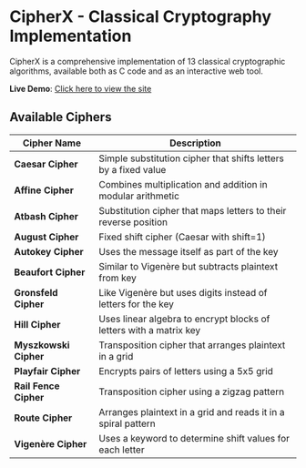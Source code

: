 # CipherX - Classical Cryptography Implementation

CipherX is a comprehensive implementation of 13 classical cryptographic algorithms, available both as C code and as an interactive web tool.

 **Live Demo**: [Click here to view the site](https://kalyanikrishna465.github.io/Cryptographic-algorithms/)

## Available Ciphers

| Cipher Name       | Description |
|-------------------|-------------|
| **Caesar Cipher** | Simple substitution cipher that shifts letters by a fixed value |
| **Affine Cipher** | Combines multiplication and addition in modular arithmetic |
| **Atbash Cipher** | Substitution cipher that maps letters to their reverse position |
| **August Cipher** | Fixed shift cipher (Caesar with shift=1) |
| **Autokey Cipher** | Uses the message itself as part of the key |
| **Beaufort Cipher** | Similar to Vigenère but subtracts plaintext from key |
| **Gronsfeld Cipher** | Like Vigenère but uses digits instead of letters for the key |
| **Hill Cipher** | Uses linear algebra to encrypt blocks of letters with a matrix key |
| **Myszkowski Cipher** | Transposition cipher that arranges plaintext in a grid |
| **Playfair Cipher** | Encrypts pairs of letters using a 5x5 grid |
| **Rail Fence Cipher** | Transposition cipher using a zigzag pattern |
| **Route Cipher** | Arranges plaintext in a grid and reads it in a spiral pattern |
| **Vigenère Cipher** | Uses a keyword to determine shift values for each letter |


